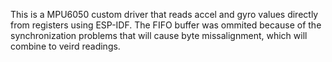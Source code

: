 This is a MPU6050 custom driver that reads accel and gyro values directly from registers using ESP-IDF.
The FIFO buffer was ommited because of the synchronization problems that will cause byte missalignment, which will combine to veird readings.
